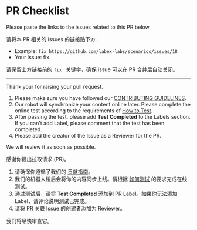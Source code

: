 # PR Checklist

Please paste the links to the issues related to this PR below.

请将本 PR 相关的 issues 的链接贴下方：

- Example: `fix https://github.com/labex-labs/scenarios/issues/18`
- Your Issue: fix

请保留上方链接前的 `fix ` 关键字，确保 issue 可以在 PR 合并后自动关闭。

---

Thank your for raising your pull request.

1. Please make sure you have followed our [CONTRIBUTING GUIDELINES](https://labex.wiki/).
2. Our robot will synchronize your content online later. Please complete the online test according to the requirements of [How to Test](https://www.labex.wiki/basic/how-to-test).
3. After passing the test, please add **Test Completed** to the Labels section. If you can't add Label, please comment that the test has been completed.
4. Please add the creator of the Issue as a Reviewer for the PR.

We will review it as soon as possible.

感谢你提出拉取请求 (PR)。

1. 请确保你遵循了我们的 [贡献指南](https://labex.wiki/)。
2. 我们的机器人稍后会将你的内容同步上线。请根据 [如何测试](https://www.labex.wiki/zh/basic/how-to-test) 的要求完成在线测试。
3. 通过测试后，请将 **Test Completed** 添加到 PR Label。如果你无法添加 Label，请评论说明测试已完成。
4. 请将 PR 关联 Issue 的创建者添加为 Reviewer。

我们将尽快审查它。
